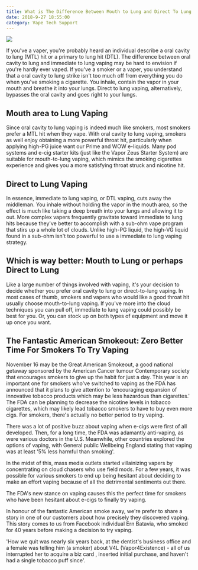 ```yaml
---
title: What is The Difference Between Mouth to Lung and Direct To Lung Vaping
date: 2018-9-27 18:55:00
category: Vape Tech Support
---
```


![](/images/8.jpg)

If you've a vaper, you're probably heard an individual describe a oral cavity to lung (MTL) hit or a primary to lung hit (DTL). The difference between oral cavity to lung and immediate to lung vaping may be hard to envision if you're hardly ever vaped. If you've a smoker or a vaper, you understand that a oral cavity to lung strike isn't too much off from everything you do when you've smoking a cigarette. You inhale, contain the vapor in your mouth and breathe it into your lungs. Direct to lung vaping, alternatively, bypasses the oral cavity and goes right to your lungs.

<!-- more -->

## Mouth area to Lung Vaping 

Since oral cavity to lung vaping is indeed much like smokers, most smokers prefer a MTL hit when they vape. With oral cavity to lung vaping, smokers as well enjoy obtaining a more powerful throat hit, particularly when applying high-PG juice want our Prime and WOW e-liquids. Many pod systems and e-cig starter kits (just like the Vapor Zeus Starter System) are suitable for mouth-to-lung vaping, which mimics the smoking cigarettes experience and gives you a more satisfying throat struck and nicotine hit.

## Direct to Lung Vaping 

In essence, immediate to lung vaping, or DTL vaping, cuts away the middleman. You inhale without holding the vapor in the mouth area, so the effect is much like taking a deep breath into your lungs and allowing it to out. More complex vapers frequently gravitate toward immediate to lung hits because they've better to accomplish with a sub-ohm vape program that stirs up a whole lot of clouds. Unlike high-PG liquid, the high-VG liquid found in a sub-ohm isn't too powerful to use a immediate to lung vaping strategy.

## Which is way better: Mouth to Lung or perhaps Direct to Lung 

Like a large number of things involved with vaping, it's your decision to decide whether you prefer oral cavity to lung or direct-to-lung vaping. In most cases of thumb, smokers and vapers who would like a good throat hit usually choose mouth-to-lung vaping. If you've more into the cloud techniques you can pull off, immediate to lung vaping could possibly be best for you. Or, you can stock up on both types of equipment and move it up once you want.

## The Fantastic American Smokeout: Zero Better Time For Smokers To Try Vaping

November 16 may be the Great American Smokeout, a good national getaway sponsored by the American Cancer tumour Contemporary society that encourages smokers to give up the habit for just a day. This year is an important one for smokers who've switched to vaping as the FDA has announced that it plans to give attention to 'encouraging expansion of innovative tobacco products which may be less hazardous than cigarettes.' The FDA can be planning to decrease the nicotine levels in tobacco cigarettes, which may likely lead tobacco smokers to have to buy even more cigs. For smokers, there's actually no better period to try vaping.

There was a lot of positive buzz about vaping when e-cigs were first of all developed. Then, for a long time, the FDA was adamantly anti-vaping, as were various doctors in the U.S. Meanwhile, other countries explored the options of vaping, with General public Wellbeing England stating that vaping was at least '5% less harmful than smoking'.

In the midst of this, mass media outlets started villainizing vapers by concentrating on cloud chasers who use field mods. For a few years, it was possible for various smokers to end up being hesitant about deciding to make an effort vaping because of all the detrimental sentiments out there.

The FDA's new stance on vaping causes this the perfect time for smokers who have been hesitant about e-cigs to finally try vaping.

In honour of the fantastic American smoke away, we're prefer to share a story in one of our customers about how precisely they discovered vaping. This story comes to us from Facebook individual Ern Batavia, who smoked for 40 years before making a decision to try vaping.

'How we quit was nearly six years back, at the dentist's business office and a female was telling him (a smoker) about V4L (Vapor4Existence) - all of us interrupted her to acquire a biz card , inserted initial purchase, and haven't had a single tobacco puff since'.